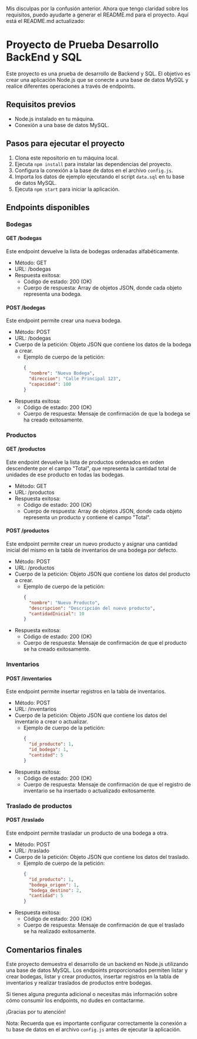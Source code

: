 Mis disculpas por la confusión anterior. Ahora que tengo claridad sobre los requisitos, puedo ayudarte a generar el README.md para el proyecto. Aquí está el README.md actualizado:

# Proyecto de Prueba Desarrollo BackEnd y SQL

Este proyecto es una prueba de desarrollo de Backend y SQL. El objetivo es crear una aplicación Node.js que se conecte a una base de datos MySQL y realice diferentes operaciones a través de endpoints.

## Requisitos previos

- Node.js instalado en tu máquina.
- Conexión a una base de datos MySQL.

## Pasos para ejecutar el proyecto

1. Clona este repositorio en tu máquina local.
2. Ejecuta `npm install` para instalar las dependencias del proyecto.
3. Configura la conexión a la base de datos en el archivo `config.js`.
4. Importa los datos de ejemplo ejecutando el script `data.sql` en tu base de datos MySQL.
5. Ejecuta `npm start` para iniciar la aplicación.

## Endpoints disponibles

### Bodegas

#### GET /bodegas

Este endpoint devuelve la lista de bodegas ordenadas alfabéticamente.

- Método: GET
- URL: /bodegas
- Respuesta exitosa:
  - Código de estado: 200 (OK)
  - Cuerpo de respuesta: Array de objetos JSON, donde cada objeto representa una bodega.

#### POST /bodegas

Este endpoint permite crear una nueva bodega.

- Método: POST
- URL: /bodegas
- Cuerpo de la petición: Objeto JSON que contiene los datos de la bodega a crear.
  - Ejemplo de cuerpo de la petición:
    ```json
    {
      "nombre": "Nueva Bodega",
      "direccion": "Calle Principal 123",
      "capacidad": 100
    }
    ```
- Respuesta exitosa:
  - Código de estado: 200 (OK)
  - Cuerpo de respuesta: Mensaje de confirmación de que la bodega se ha creado exitosamente.

### Productos

#### GET /productos

Este endpoint devuelve la lista de productos ordenados en orden descendente por el campo "Total", que representa la cantidad total de unidades de ese producto en todas las bodegas.

- Método: GET
- URL: /productos
- Respuesta exitosa:
  - Código de estado: 200 (OK)
  - Cuerpo de respuesta: Array de objetos JSON, donde cada objeto representa un producto y contiene el campo "Total".

#### POST /productos

Este endpoint permite crear un nuevo producto y asignar una cantidad inicial del mismo en la tabla de inventarios de una bodega por defecto.

- Método: POST
- URL: /productos
- Cuerpo de la petición: Objeto JSON que contiene los datos del producto a crear.
  - Ejemplo de cuerpo de la petición:
    ```json
    {
      "nombre": "Nuevo Producto",
      "descripcion": "Descripción del nuevo producto",
      "cantidadInicial": 10
    }
    ```
- Respuesta exitosa:
  - Código de estado: 200 (OK)
  - Cuerpo de respuesta: Mensaje de confirmación de que el producto se ha creado exitosamente.

### Inventarios

#### POST /inventarios

Este endpoint permite insertar registros en la tabla de inventarios.

- Método: POST
- URL: /inventarios
- Cuerpo de la petición: Objeto JSON que contiene los datos del inventario a crear o actualizar.
  - Ejemplo de cuerpo de la petición:
    ```json
    {
      "id_producto": 1,
      "id_bodega": 1,
      "cantidad": 5
    }
    ```
- Respuesta exitosa:
  - Código de estado: 200 (OK)
  - Cuerpo de respuesta: Mensaje de confirmación de que el registro de inventario se ha insertado o actualizado exitosamente.

### Traslado de productos

#### POST /traslado

Este endpoint permite trasladar un producto de una bodega a otra.

- Método: POST
- URL: /traslado
- Cuerpo de la petición: Objeto JSON que contiene los datos del traslado.
  - Ejemplo de cuerpo de la petición:
    ```json
    {
      "id_producto": 1,
      "bodega_origen": 1,
      "bodega_destino": 2,
      "cantidad": 5
    }
    ```
- Respuesta exitosa:
  - Código de estado: 200 (OK)
  - Cuerpo de respuesta: Mensaje de confirmación de que el traslado se ha realizado exitosamente.

## Comentarios finales

Este proyecto demuestra el desarrollo de un backend en Node.js utilizando una base de datos MySQL. Los endpoints proporcionados permiten listar y crear bodegas, listar y crear productos, insertar registros en la tabla de inventarios y realizar traslados de productos entre bodegas.

Si tienes alguna pregunta adicional o necesitas más información sobre cómo consumir los endpoints, no dudes en contactarme.

¡Gracias por tu atención!

Nota: Recuerda que es importante configurar correctamente la conexión a tu base de datos en el archivo `config.js` antes de ejecutar la aplicación.